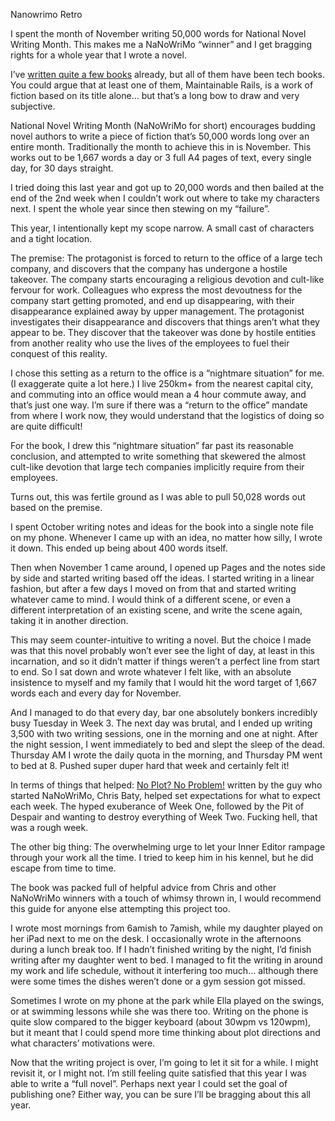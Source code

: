 Nanowrimo Retro

I spent the month of November writing 50,000 words for National Novel Writing Month. This makes me a NaNoWriMo “winner” and I get bragging rights for a whole year that I wrote a novel.

I’ve [written quite a few books](https://ryanbigg.com/books) already, but all of them have been tech books. You could argue that at least one of them, Maintainable Rails, is a work of fiction based on its title alone… but that’s a long bow to draw and very subjective.

National Novel Writing Month (NaNoWriMo for short) encourages budding novel authors to write a piece of fiction that’s 50,000 words long over an entire month. Traditionally the month to achieve this in is November. This works out to be 1,667 words a day or 3 full A4 pages of text, every single day, for 30 days straight.

I tried doing this last year and got up to 20,000 words and then bailed at the end of the 2nd week when I couldn’t work out where to take my characters next. I spent the whole year since then stewing on my “failure”.

This year, I intentionally kept my scope narrow. A small cast of characters and a tight location. 

The premise: The protagonist is forced to return to the office of a large tech company, and discovers that the company has undergone a hostile takeover. The company starts encouraging a religious devotion and cult-like fervour for work. Colleagues who express the most devoutness for the company start getting promoted, and end up disappearing, with their disappearance explained away by upper management. The protagonist investigates their disappearance and discovers that things aren’t what they appear to be. They discover that the takeover was done by hostile entities from another reality who use the lives of the employees to fuel their conquest of this reality. 

I chose this setting as a return to the office is a “nightmare situation” for me. (I exaggerate quite a lot here.) I live 250km+ from the nearest capital city, and commuting into an office would mean a 4 hour commute away, and that’s just one way. I’m sure if there was a “return to the office” mandate from where I work now, they would understand that the logistics of doing so are quite difficult!

For the book, I drew this “nightmare situation” far past its reasonable conclusion, and attempted to write something that skewered the almost cult-like devotion that large tech companies implicitly require from their employees. 

Turns out, this was fertile ground as I was able to pull 50,028 words out based on the premise.

I spent October writing notes and ideas for the book into a single note file on my phone. Whenever I came up with an idea, no matter how silly, I wrote it down. This ended up being about 400 words itself.

Then when November 1 came around, I opened up Pages and the notes side by side and started writing based off the ideas. I started writing in a linear fashion, but after a few days I moved on from that and started writing whatever came to mind. I would think of a different scene, or even a different interpretation of an existing scene, and write the scene again, taking it in another direction. 

This may seem counter-intuitive to writing a novel. But the choice I made was that this novel probably won’t ever see the light of day, at least in this incarnation, and so it didn’t matter if things weren’t a perfect line from start to end. So I sat down and wrote whatever I felt like, with an absolute insistence to myself and my family that I would hit the word target of 1,667 words each and every day for November. 

And I managed to do that every day, bar one absolutely bonkers incredibly busy Tuesday in Week 3. The next day was brutal, and I ended up writing 3,500 with two writing sessions, one in the morning and one at night. After the night session, I went immediately to bed and slept the sleep of the dead. Thursday AM I wrote the daily quota in the morning, and Thursday PM went to bed at 8. Pushed super duper hard that week and certainly felt it!

In terms of things that helped: [No Plot? No Problem!](https://www.amazon.com.au/Plot-Problem-Revised-Expanded-High-velocity-ebook/dp/B00JVZ42HM/ref=mp_s_a_1_3?crid=3GJ9YFYNTA9A1&keywords=no+plot+no+problem&qid=1701559440&sprefix=no+plot+no+problem%2Caps%2C390&sr=8-3) written by the guy who started NaNoWriMo, Chris Baty, helped set expectations for what to expect each week. The hyped exuberance of Week One, followed by the Pit of Despair and wanting to destroy everything of Week Two. Fucking hell, that was a rough week.

The other big thing: The overwhelming urge to let your Inner Editor rampage through your work all the time. I tried to keep him in his kennel, but he did escape from time to time. 

The book was packed full of helpful advice from Chris and other NaNoWriMo winners with a touch of whimsy thrown in, I would recommend this guide for anyone else attempting this project too.

I wrote most mornings from 6amish to 7amish, while my daughter played on her iPad next to me on the desk. I occasionally wrote in the afternoons during a lunch break too. If I hadn’t finished writing by the night, I’d finish writing after my daughter went to bed. I managed to fit the writing in around my work and life schedule, without it interfering too much… although there were some times the dishes weren’t done or a gym session got missed.

Sometimes I wrote on my phone at the park while Ella played on the swings, or at swimming lessons while she was there too. Writing on the phone is quite slow compared to the bigger keyboard (about 30wpm vs 120wpm), but it meant that I could spend more time thinking about plot directions and what characters’ motivations were.

Now that the writing project is over, I’m going to let it sit for a while. I might revisit it, or I might not. I’m still feeling quite satisfied that this year I was able to write a “full novel”. Perhaps next year I could set the goal of publishing one? Either way, you can be sure I’ll be bragging about this all year.









